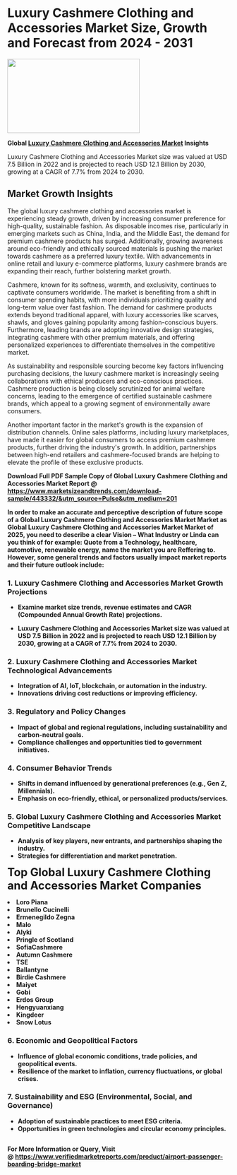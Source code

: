 <H1>Luxury Cashmere Clothing and Accessories Market Size, Growth and Forecast from 2024 - 2031</H1><img class="aligncenter size-medium wp-image-584254" src="https://thirdeyenews.in/wp-content/uploads/2024/09/Global-Market-Research-300x168.jpeg" alt="" width="300" height="168" /><p><strong>Global&nbsp;<a href="https://www.marketsizeandtrends.com/download-sample/443332/&amp;utm_source=Pulse&amp;utm_medium=201">Luxury Cashmere Clothing and Accessories Market</a> Insights</strong></p><p>Luxury Cashmere Clothing and Accessories Market size was valued at USD 7.5 Billion in 2022 and is projected to reach USD 12.1 Billion by 2030, growing at a CAGR of 7.7% from 2024 to 2030.</p><p><h2>Market Growth Insights</h2> <p>The global luxury cashmere clothing and accessories market is experiencing steady growth, driven by increasing consumer preference for high-quality, sustainable fashion. As disposable incomes rise, particularly in emerging markets such as China, India, and the Middle East, the demand for premium cashmere products has surged. Additionally, growing awareness around eco-friendly and ethically sourced materials is pushing the market towards cashmere as a preferred luxury textile. With advancements in online retail and luxury e-commerce platforms, luxury cashmere brands are expanding their reach, further bolstering market growth.</p> <p><strong></strong></p> <p>Cashmere, known for its softness, warmth, and exclusivity, continues to captivate consumers worldwide. The market is benefiting from a shift in consumer spending habits, with more individuals prioritizing quality and long-term value over fast fashion. The demand for cashmere products extends beyond traditional apparel, with luxury accessories like scarves, shawls, and gloves gaining popularity among fashion-conscious buyers. Furthermore, leading brands are adopting innovative design strategies, integrating cashmere with other premium materials, and offering personalized experiences to differentiate themselves in the competitive market.</p> <p>As sustainability and responsible sourcing become key factors influencing purchasing decisions, the luxury cashmere market is increasingly seeing collaborations with ethical producers and eco-conscious practices. Cashmere production is being closely scrutinized for animal welfare concerns, leading to the emergence of certified sustainable cashmere brands, which appeal to a growing segment of environmentally aware consumers.</p> <p>Another important factor in the market's growth is the expansion of distribution channels. Online sales platforms, including luxury marketplaces, have made it easier for global consumers to access premium cashmere products, further driving the industry's growth. In addition, partnerships between high-end retailers and cashmere-focused brands are helping to elevate the profile of these exclusive products.</p> <p><strong></p><p><span class=""><strong>Download Full PDF Sample Copy of Global Luxury Cashmere Clothing and Accessories Market Report</strong> @ <a href="https://www.marketsizeandtrends.com/download-sample/443332/&amp;utm_source=Pulse&amp;utm_medium=201" target="_blank">https://www.marketsizeandtrends.com/download-sample/443332/&amp;utm_source=Pulse&amp;utm_medium=201</a></span></p><p>In order to make an accurate and perceptive description of future scope of a Global&nbsp;Luxury Cashmere Clothing and Accessories Market Market as Global&nbsp;Luxury Cashmere Clothing and Accessories Market Market of 2025, you need to describe a clear Vision &ndash; What Industry or Linda can you think of for example: Quote from a Technology, healthcare, automotive, renewable energy, name the market you are Reffering to. However, some general trends and factors usually impact market reports and their future outlook include:</p><h3>1.&nbsp;<strong>Luxury Cashmere Clothing and Accessories Market Growth Projections</strong></h3><ul><li>Examine market size trends, revenue estimates and CAGR (Compounded Annual Growth Rate) projections.</li><li><p>Luxury Cashmere Clothing and Accessories Market size was valued at USD 7.5 Billion in 2022 and is projected to reach USD 12.1 Billion by 2030, growing at a CAGR of 7.7% from 2024 to 2030.</p></li></ul><h3>2.&nbsp;<strong>Luxury Cashmere Clothing and Accessories Market Technological Advancements</strong></h3><ul><li>Integration of AI, IoT, blockchain, or automation in the industry.</li><li>Innovations driving cost reductions or improving efficiency.</li></ul><h3>3.&nbsp;<strong>Regulatory and Policy Changes</strong></h3><ul><li>Impact of global and regional regulations, including sustainability and carbon-neutral goals.</li><li>Compliance challenges and opportunities tied to government initiatives.</li></ul><h3>4.&nbsp;<strong>Consumer Behavior Trends</strong></h3><ul><li>Shifts in demand influenced by generational preferences (e.g., Gen Z, Millennials).</li><li>Emphasis on eco-friendly, ethical, or personalized products/services.</li></ul><h3>5.&nbsp;<strong>Global Luxury Cashmere Clothing and Accessories Market Competitive Landscape</strong></h3><ul><li>Analysis of key players, new entrants, and partnerships shaping the industry.</li><li>Strategies for differentiation and market penetration.</li></ul><p data-pm-slice="1 1 []"><span style="color: inherit; font-family: inherit; font-size: 25px;">Top Global Luxury Cashmere Clothing and Accessories Market Companies</span></p><div class="" data-test-id=""><p><li>Loro Piana</li><li> Brunello Cucinelli</li><li> Ermenegildo Zegna</li><li> Malo</li><li> Alyki</li><li> Pringle of Scotland</li><li> SofiaCashmere</li><li> Autumn Cashmere</li><li> TSE</li><li> Ballantyne</li><li> Birdie Cashmere</li><li> Maiyet</li><li> Gobi</li><li> Erdos Group</li><li> Hengyuanxiang</li><li> Kingdeer</li><li> Snow Lotus</li></p></div><h3>6.&nbsp;<strong>Economic and Geopolitical Factors</strong></h3><ul><li>Influence of global economic conditions, trade policies, and geopolitical events.</li><li>Resilience of the market to inflation, currency fluctuations, or global crises.</li></ul><h3>7.&nbsp;<strong>Sustainability and ESG (Environmental, Social, and Governance)</strong></h3><ul><li>Adoption of sustainable practices to meet ESG criteria.</li><li>Opportunities in green technologies and circular economy principles.</li></ul><h2><strong style="font-size: 14px;">For More Information or Query, Visit @&nbsp;</strong><a style="background-color: #ffffff; font-size: 14px;" href="https://www.marketsizeandtrends.com/report/luxury-cashmere-clothing-and-accessories-market/" target="_blank">https://www.verifiedmarketreports.com/product/airport-passenger-boarding-bridge-market</a></h2>
